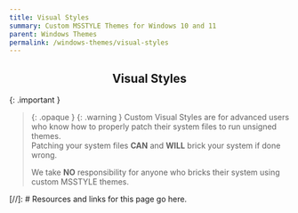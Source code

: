 ```yaml
---
title: Visual Styles
summary: Custom MSSTYLE Themes for Windows 10 and 11
parent: Windows Themes
permalink: /windows-themes/visual-styles
---
```


<h2 align="center" class="text-delta">Visual Styles</h2>

{: .important }
> {: .opaque }
> {: .warning }
> Custom Visual Styles are for advanced users who know how to properly patch their system files to run unsigned themes.  
> Patching your system files **CAN** and **WILL** brick your system if done wrong.
>
> We take **NO** responsibility for anyone who bricks their system using custom MSSTYLE themes.

<!-- ////////////////////////////////////////////////////////////////////////////////////////////////////////////////////// -->

[//]: # Resources and links for this page go here.

<!-- ////////////////////////////////////////////////////////////////////////////////////////////////////////////////////// -->
